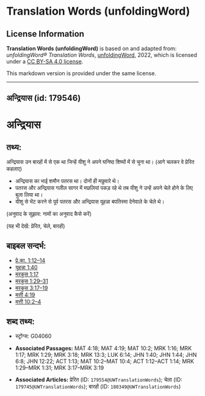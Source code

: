 # Translation Words (unfoldingWord)

## License Information

**Translation Words (unfoldingWord)** is based on and adapted from: _unfoldingWord® Translation Words_, [unfoldingWord](https://unfoldingword.org/utw), 2022, which is licensed under a [CC BY-SA 4.0 license](https://creativecommons.org/licenses/by-sa/4.0/legalcode.en).

This markdown version is provided under the same license.



--------------------------------

## अन्द्रियास (id: 179546)

अन्द्रियास
==========

तथ्य:
-----

अन्द्रियास उन बारहों में से एक था जिन्हें यीशु ने अपने घनिष्ठ शिष्यों में से चुना था। (आगे चलकर वे प्रेरित कहलाए)

* अन्द्रियास का भाई शमौन पतरस था। दोनों ही मछुवारे थे।
* पतरस और अन्द्रियास गलील सागर में मछलियां पकड़ रहे थे तब यीशु ने उन्हें अपने चेले होने के लिए बुला लिया था।
* यीशु से भेंट करने से पूर्व पतरस और अन्द्रियास यूहन्ना बपतिस्मा देनेवाले के चेले थे।

(अनुवाद के सुझाव: नामों का अनुवाद कैसे करें)

(यह भी देखें: प्रेरित, चेले, बारहों)

बाइबल सन्दर्भ:
--------------

* [प्रे.का. 1:12–14](https://ref.ly/Acts1:12-Acts1:14)
* [यूहन्ना 1:40](https://ref.ly/John1:40)
* [मरकुस 1:17](https://ref.ly/Mark1:17)
* [मरकुस 1:29–31](https://ref.ly/Mark1:29-Mark1:31)
* [मरकुस 3:17–19](https://ref.ly/Mark3:17-Mark3:19)
* [मत्ती 4:19](https://ref.ly/Matt4:19)
* [मत्ती 10:2–4](https://ref.ly/Matt10:2-Matt10:4)

शब्द तथ्य:
----------

* स्ट्रोंग्स: G04060

* **Associated Passages:** MAT 4:18; MAT 4:19; MAT 10:2; MRK 1:16; MRK 1:17; MRK 1:29; MRK 3:18; MRK 13:3; LUK 6:14; JHN 1:40; JHN 1:44; JHN 6:8; JHN 12:22; ACT 1:13; MAT 10:2–MAT 10:4; ACT 1:12–ACT 1:14; MRK 1:29–MRK 1:31; MRK 3:17–MRK 3:19
* **Associated Articles:** प्रेरित (ID: `179554@UWTranslationWords`); चेला (ID: `179745@UWTranslationWords`); बारहों (ID: `180349@UWTranslationWords`)

